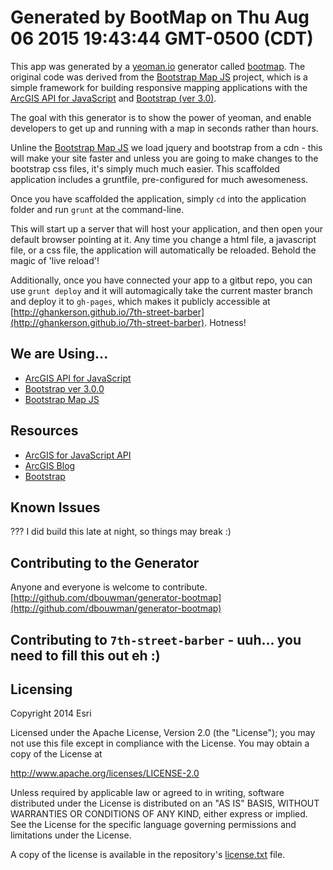 # Generated by BootMap on Thu Aug 06 2015 19:43:44 GMT-0500 (CDT)

This app was generated by a [yeoman.io](http://yeoman.io) generator called [bootmap](). The original code was derived from the [Bootstrap Map JS]() project, which is a simple framework for building responsive mapping applications with the [ArcGIS API for JavaScript](http://developers.arcgis.com) and [Bootstrap (ver 3.0)](http://getbootstrap.com).  

The goal with this generator is to show the power of yeoman, and enable developers to get up and running with a map in seconds rather than hours.

Unline the [Bootstrap Map JS]() we load jquery and bootstrap from a cdn - this will make your site faster and unless you are going to make changes to the bootstrap css files, it's simply much much easier. This scaffolded application includes a gruntfile, pre-configured for much awesomeness.

Once you have scaffolded the application, simply `cd` into the application folder and run `grunt` at the command-line.

This will start up a server that will host your application, and then open your default browser pointing at it. Any time you change a html file, a javascript file, or a css file, the application will automatically be reloaded. Behold the magic of 'live reload'!

Additionally, once you have connected your app to a gitbut repo, you can use `grunt deploy` and it will automagically take the current master branch and deploy it to `gh-pages`, which makes it publicly accessible at [http://ghankerson.github.io/7th-street-barber](http://ghankerson.github.io/7th-street-barber). Hotness!


## We are Using...

* [ArcGIS API for JavaScript](http://developers.arcgis.com)
* [Bootstrap ver 3.0.0](http://getbootstrap.com)
* [Bootstrap Map JS](http://esri.github.com/bootstrap-map-js/)

## Resources

* [ArcGIS for JavaScript API](http://developers.arcgis.com/)
* [ArcGIS Blog](http://blogs.esri.com/esri/arcgis/)
* [Bootstrap](http://getbootstrap.com/)

## Known Issues

??? I did build this late at night, so things may break :)

## Contributing to the Generator

Anyone and everyone is welcome to contribute. [http://github.com/dbouwman/generator-bootmap](http://github.com/dbouwman/generator-bootmap)

## Contributing to `7th-street-barber` - uuh...  you need to fill this out eh :)

## Licensing
Copyright 2014 Esri

Licensed under the Apache License, Version 2.0 (the "License");
you may not use this file except in compliance with the License.
You may obtain a copy of the License at

   http://www.apache.org/licenses/LICENSE-2.0

Unless required by applicable law or agreed to in writing, software
distributed under the License is distributed on an "AS IS" BASIS,
WITHOUT WARRANTIES OR CONDITIONS OF ANY KIND, either express or implied.
See the License for the specific language governing permissions and
limitations under the License.

A copy of the license is available in the repository's [license.txt]( https://raw.github.com/Esri/bootstrap-map-js/master/license.txt) file.

